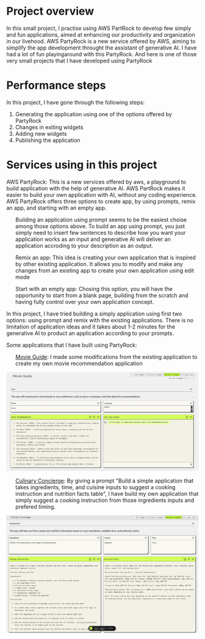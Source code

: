 <h1>Project overview</h1>
<p>In this small project, I practise using AWS PartRock to develop few simply and fun applications, aimed at enhancing our productivity and organization in our livehood. AWS PartyRock is a new service offered by AWS, aiming to simplify the app development throught the assistant of generative AI. I have had a lot of fun playingaround with this PartyRock. And here is one of those very small projects that I have developed using PartyRock</p>

<h1>Performance steps</h1>
<p>In this project, I have gone through the following steps:</p>
<ol>
    <li>Generating the application using one of the options offered by PartyRock</li>
    <li>Changes in exiting widgets</li>
    <li>Adding new widgets</li>
    <li>Publishing the application</li>
</ol>

<h1>Services using in this project</h1>
<p>AWS PartyRock: This is a new services offered by aws, a playground to build application with the help of generative AI. AWS PartRock makes it easier to build your own application with AI, without any coding experience. AWS PartyRock offers three options to create app, by using prompts, remix an app, and starting with an empty app.</p> 

<ul>Building an application using prompt seems to be the easiest choise among those options above. To build an app using prompt, you just simply need to insert few sentences to describe how you want your application works as an input and generative AI will deliver an application accroding to your description as an output. </ul>

<ul>Remix an app: This idea is creating your own application that is inspired by other existing application. It allows you to modify and make any changes from an existing app to create your own application using edit mode</ul>

<ul>Start with an empty app: Chosing this option, you will have the opportunity to start from a blank page, building from the scratch and having fully control over your own application concept.</ul>

<p>In this project, I have tried building a simply application using first two options: using prompt and remix with the existing applications. There is no limitation of application ideas and it takes about 1-2 minutes for the generative AI to product an application according to your prompts.</p>

<p>Some applications that I have built using PartyRock:</p>

<ul> <a href="https://partyrock.aws/u/juliusphung/SW3NsNuke/Movie-Guide">Movie Guide</a>: I made some modifications from the existing application to create my own movie recommendation application</ul>

<p><img alt="Image" title="Image of Movie Guide App" src="Movie Guide.png" /></p>

<ul> <a href="https://partyrock.aws/u/juliusphung/Co32IvBjS/Culinary-Concierge">Culinary Concierge</a>: By giving a prompt "Build a simple application that takes ingredients, time, and cuisine inputs to suggest a cooking instruction and nutrition facts table", I have build my own application that simply suggest a cooking instruction from those ingredients inputs and prefered timing.</ul>

<p><img alt="Image" title="Image of Culinary Concierge App" src="Culinary Concierge.png" /></p>

